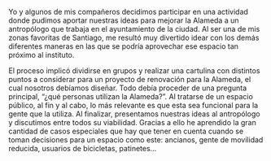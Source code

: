 Yo y algunos de mis compañeros decidimos participar en una actividad donde pudimos aportar nuestras ideas para mejorar la Alameda a un antropólogo que trabaja en el ayuntamiento de la ciudad. Al ser una de mis zonas favoritas de Santiago, me resultó muy divertido idear con los demás diferentes maneras en las que se podría aprovechar ese espacio tan próximo al instituto.

El proceso implicó dividirse en grupos y realizar una cartulina con distintos puntos a considerar para un proyecto de renovación para la Alameda, el cual nosotros debíamos diseñar. Todo debía proceder de una pregunta principal, “¿qué personas utilizan la Alameda?”. Al tratarse de un espacio público, al fin y al cabo, lo más relevante es que esta sea funcional para la gente que la utiliza. Al finalizar, presentamos nuestras ideas al antropólogo y discutimos entre todos su viabilidad. Gracias a ello he aprendido la gran cantidad de casos especiales que hay que tener en cuenta cuando se toman decisiones para un espacio como este: ancianos, gente de movilidad reducida, usuarios de bicicletas, patinetes… 

